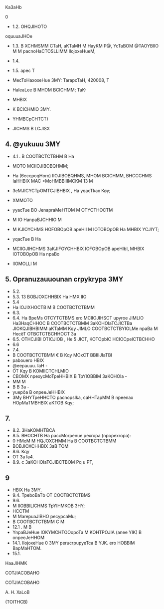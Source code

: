 <!-- image -->

Ka3aHb

0

<!-- image -->

- 1.2. OHQJIHOTO

oquuuaJHOe

- 1.3. B XCHMSMM CTaH, aKTaMH M HayKM P@, YcTaBOM @TAOYBIIO M M pacnoHaCTOSLLIMM IlojoxeHueM,
- 1.4.
- 1.5. apec T
- MecToHaxoxeHue 3MY: TarapcTaH, 420008, T
- HaIeaLee B MHOM BCICHMM; TaK-
- MHBIX
- K BCICHMIO 3MY.
- YHMBCpCHTCT)

- JICHMS B LCJISX

## 4. @yukuuu 3MY

- 4.1 . B COOTBCTCTBHM B Ha
- MOTO MCIIOJIBOBQHMM;
- Ha (6eccpoqHoro) IIOJIBOBQHMS, MHOM BCICHMM, BHCCCHMS   IaHHBIX MAC &lt;MoHMBBIIIMCKM 13 M
- 3eMJICYCTpOMTCJIBHBIX , Ha yqacTkax Køy;
- XMMOTO
- yyacTue BO JenapraMeHTOM M OTYCTHOCTM
- M IO   HanpaBJCHHIO M
- M KJIOYCHMS HOFOBOpOB apeHII M IOTOBOpOB Ha MHBIX YCJIYT;
- yqacTue B Ha

- MCIIOJIHCHMS 3aKJIFOYCHHBIX IOFOBOpOB apeHIbI, MHBIX IOTOBOpOB Ha npaBo
- IIOMOLLI M

## 5. Opranuzauuounan crpykrypa 3MY

- 5.2.
- 5.3. 13 BOBJOXCHHBIX Ha HMX IIO
- 5.4
- Ha   IOJIXHOCTB M B COOTBCTCTBMM
- 6.3.
- 6.4. Ha BpeMs OTCYTCTBMS ero MCIIOJIHSCT upyroe JIMLIO Ha3HaqCHHOC B COOTBCTCTBMM 3aKOHOIaTCJICTBa JIOKQJIBHBIMM aKTaMM Kqy JIMLO COOTBCTCTBYIOLMe npaBa M HecëT OTBCTCTBCHHOCT 3a
- 6.5. OTHCJIBI OTICJIOB , He 5 JICT, KOTOpbIC   HCIOCpeICTBCHHO
- 6.6
- 7.4.
- B COOTBCTCTBMM € B Kqy MOxCT BBIIIJIaTBI
- pabouero HBIX
- @eepauuu. IaH -
- OT Kqy B KOMIICTCHLMIO
- CBOMX npexycMoTpeHHBIX B TpYIOBBIM 3aKOHOIa -
- MM M
- B B 3a -
- yuepôa B onpeeJeHHBIX
- 3My BHYTpeHHCTO pacnopsIka, caHHTapMM B npeenax HOpMaTMBHBIX aKTOB Kqy;

## 7.

- 8.2. 3HaKOMHTBCA
- 8.5. BHOCHTB Ha paccMorpenue pexropa (npopexropa):
- 0 HMeM M HQJOXCHMM Ha B COOTBCTCTBMM
- BOBJIOXCHHBIX 3aB TOM
- 8.6. Kqy
- OT 3a Ia4.
- 8.9. c 3aKOHOIaTCJIBCTBOM Pq u PT,

## 9

- HBIX Ha 3MY.
- 9.4. TpeboBaTb OT COOTBCTCTBMS
- 9.6.
- M IIOBBILICHMS TpYIHMKOB 3HY;
- HCCTM
- M MarepuaJIBHO pecypcaMu;
- B COOTBCTCTBMM C M
- 12.1 . M B
- YnpaBJeHue IOKYMCHTOOopoTa M KOHTPOJIA (anee YIK) B onpeeJeHHOM
- 14.1. IlojoxeHue 0 3MY perucrpupyeTca B YJK. ero HOBBIM BapMaHTOM.
- 15.1.

HaaJIHMK

<!-- image -->

COTJIACOBAHO

COTJIACOBAHO

A. H. XaLoB

(TOITHCB)

<!-- image -->

<!-- image -->

<!-- image -->